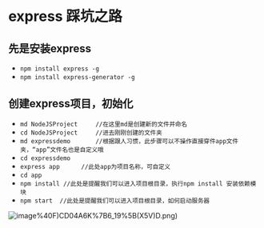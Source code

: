 # express 踩坑之路
## 先是安装express
- `npm install express -g`
- `npm install express-generator -g`
## 创建express项目，初始化
- `md NodeJSProject     //在这里md是创建新的文件并命名`
- `cd NodeJSProject     //进去刚刚创建的文件夹`
- `md expressdemo       //根据跟人习惯，此步骤可以不操作直接穿件app文件夹，“app”文件名也是自定义哦`
- `cd expressdemo`
- `express app      //此处app为项目名称，可自定义`
- `cd app`
- `npm install //此处是提醒我们可以进入项目根目录，执行npm install 安装依赖模块`
- `npm start  //此处是提醒我们可以进入项目根目录，如何启动服务器`

![image](https://github.com/FHQGitHub/cabinet/blob/master/tips/express/images/)%40F)CD04A6K%7B6_19%5B(X5V)D.png)

